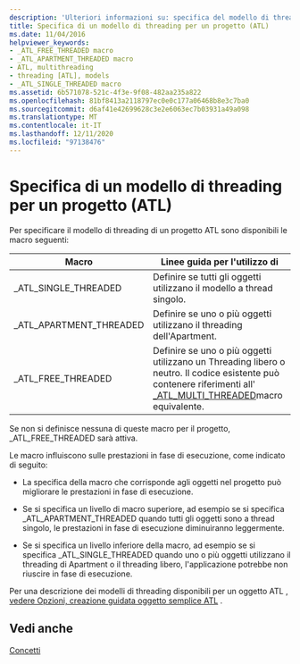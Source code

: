 ```yaml
---
description: 'Ulteriori informazioni su: specifica del modello di threading per un progetto (ATL)'
title: Specifica di un modello di threading per un progetto (ATL)
ms.date: 11/04/2016
helpviewer_keywords:
- _ATL_FREE_THREADED macro
- _ATL_APARTMENT_THREADED macro
- ATL, multithreading
- threading [ATL], models
- _ATL_SINGLE_THREADED macro
ms.assetid: 6b571078-521c-4f3e-9f08-482aa235a822
ms.openlocfilehash: 81bf8413a2118797ec0e0c177a06468b8e3c7ba0
ms.sourcegitcommit: d6af41e42699628c3e2e6063ec7b03931a49a098
ms.translationtype: MT
ms.contentlocale: it-IT
ms.lasthandoff: 12/11/2020
ms.locfileid: "97138476"
---
```

# <a name="specifying-the-threading-model-for-a-project-atl"></a>Specifica di un modello di threading per un progetto (ATL)

Per specificare il modello di threading di un progetto ATL sono disponibili le macro seguenti:

|Macro|Linee guida per l'utilizzo di|
|-----------|--------------------------|
|_ATL_SINGLE_THREADED|Definire se tutti gli oggetti utilizzano il modello a thread singolo.|
|_ATL_APARTMENT_THREADED|Definire se uno o più oggetti utilizzano il threading dell'Apartment.|
|_ATL_FREE_THREADED|Definire se uno o più oggetti utilizzano un Threading libero o neutro. Il codice esistente può contenere riferimenti all' [_ATL_MULTI_THREADED](reference/compiler-options-macros.md#_atl_multi_threaded)macro equivalente.|

Se non si definisce nessuna di queste macro per il progetto, _ATL_FREE_THREADED sarà attiva.

Le macro influiscono sulle prestazioni in fase di esecuzione, come indicato di seguito:

- La specifica della macro che corrisponde agli oggetti nel progetto può migliorare le prestazioni in fase di esecuzione.

- Se si specifica un livello di macro superiore, ad esempio se si specifica _ATL_APARTMENT_THREADED quando tutti gli oggetti sono a thread singolo, le prestazioni in fase di esecuzione diminuiranno leggermente.

- Se si specifica un livello inferiore della macro, ad esempio se si specifica _ATL_SINGLE_THREADED quando uno o più oggetti utilizzano il threading di Apartment o il threading libero, l'applicazione potrebbe non riuscire in fase di esecuzione.

Per una descrizione dei modelli di threading disponibili per un oggetto ATL [, vedere Opzioni, creazione guidata oggetto semplice ATL](../atl/reference/options-atl-simple-object-wizard.md) .

## <a name="see-also"></a>Vedi anche

[Concetti](../atl/active-template-library-atl-concepts.md)

